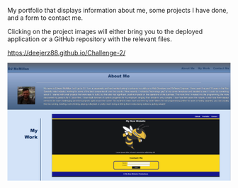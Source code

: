 My portfolio that displays information about me, some projects I have done, and a form to contact me.

Clicking on the project images will either bring you to the deployed application or a GitHub repository with the relevant files.

https://deejerz88.github.io/Challenge-2/

<img src="./images/screenshot.png">

